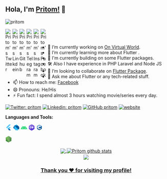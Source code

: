 ## Hola, I'm [Pritom!](https://pritom.me) 👋

<p align="left"> <img src="https://komarev.com/ghpvc/?username=Pritom-Chaki&label=Views&color=blue&style=plastic" alt="pritom" /> </p>

<a href="https://twitter.com/PritomChaki">
  <img align="left" alt="Pritom's Twitter" width="22px" src="https://cdn.jsdelivr.net/npm/simple-icons@v3/icons/twitter.svg?theme=light" />
</a>
<a href="https://linkedin.com/in/pritom-chaki-cse">
  <img align="left" alt="Pritom's Linkdein" width="22px" src="https://cdn.jsdelivr.net/npm/simple-icons@v3/icons/linkedin.svg" />
</a>
<a href="https://github.com/Pritom-Chaki">
  <img align="left" alt="Pritom's Github" width="22px" src="https://cdn.jsdelivr.net/npm/simple-icons@v3/icons/github.svg" />
</a>
<a href="https://t.me/pritom">
  <img align="left" alt="Pritom's Telegram" width="22px" src="https://cdn.jsdelivr.net/npm/simple-icons@v3/icons/telegram.svg" />
</a>
<a href="https://instagram.com/PritomChaki/">
  <img align="left" alt="Pritom's Instagram" width="22px" src="https://cdn.jsdelivr.net/npm/simple-icons@v3/icons/instagram.svg" />
</a>
<a href="https://www.facebook.com/pritom.chaki.77/">
  <img align="left" alt="Pritom's Facebook" width="22px" src="https://cdn.jsdelivr.net/npm/simple-icons@v3/icons/facebook.svg" />
</a>
<!-- <a href="https://www.youtube.com/mtechviral/">
  <img align="left" alt="Pawan's Youtube" width="22px" src="https://cdn.jsdelivr.net/npm/simple-icons@v3/icons/youtube.svg" />
</a> -->

<br/>
<br/>


- 👔 I’m currently working on [On Virtual World](https://www.onvirtualworld.com).
- 🔭 I’m currently learning more about Flutter .
- 🌱 I'm currently building on some Flutter packages.
- 🛠️ Also I have experience in PHP Laravel and Node JS
- 👀 I’m looking to collaborate on [Flutter Package](https://pub.dev/publishers/pritom.me/packages).
- 💬 Ask me about Flutter or any tech-related stuff.
- 📫 How to reach me: [Facebook](https://www.facebook.com/pritom.chaki.77/)
- 😄 Pronouns: He/His
- ⚡ Fun fact: I spend almost 3 hours watching movie/series every day.

[![Twitter: pritom](https://img.shields.io/twitter/follow/imthepk?style=social)](https://twitter.com/PritomChaki)
[![Linkedin: pritom](https://img.shields.io/badge/-imthepk-blue?style=flat-square&logo=Linkedin&logoColor=white&link=https://www.linkedin.com/in/imthepk/)](https://linkedin.com/in/pritom-chaki-cse)
[![GitHub pritom](https://img.shields.io/github/followers/iampawan?label=follow&style=social)](https://github.com/Pritom-Chaki)
[![website](https://img.shields.io/badge/PortfolioWebsite-pritom.me-2648ff?style=flat-square&logo=google-chrome)](https://pritom.me/) 


**Languages and Tools:**  

<code><img height="20" src="https://raw.githubusercontent.com/github/explore/80688e429a7d4ef2fca1e82350fe8e3517d3494d/topics/flutter/flutter.png"></code>
<code><img height="20" src="https://raw.githubusercontent.com/github/explore/80688e429a7d4ef2fca1e82350fe8e3517d3494d/topics/dart/dart.png"></code>
<code><img height="20" src="https://raw.githubusercontent.com/github/explore/80688e429a7d4ef2fca1e82350fe8e3517d3494d/topics/android/android.png"></code>
<code><img height="20" src="https://raw.githubusercontent.com/github/explore/80688e429a7d4ef2fca1e82350fe8e3517d3494d/topics/csharp/csharp.png"></code>
<code><img height="20" src="https://raw.githubusercontent.com/github/explore/f3e22f0dca2be955676bc70d6214b95b13354ee8/topics/c/c.png"></code>
<!-- <code><img height="20" src="https://raw.githubusercontent.com/github/explore/80688e429a7d4ef2fca1e82350fe8e3517d3494d/topics/javascript/javascript.png"></code> -->
<!-- <code><img height="20" src="https://raw.githubusercontent.com/github/explore/80688e429a7d4ef2fca1e82350fe8e3517d3494d/topics/vue/vue.png"></code> -->
<code><img height="20" src="https://raw.githubusercontent.com/github/explore/80688e429a7d4ef2fca1e82350fe8e3517d3494d/topics/nodejs/nodejs.png"></code>

<div align="center">
<a href="https://github.com/Pritom-Chaki">
  <img align="center" src="https://github-readme-stats.vercel.app/api/top-langs/?username=Pritom-Chaki&theme=light&hide_langs_below=1" />
</a>
<a href="https://github.com/Pritom-Chaki">
 <img align="center" src="https://github-readme-stats.vercel.app/api?username=Pritom-Chaki&show_icons=true&theme=light&line_height=27" alt="Pritom github stats"/>
</a>
  <div align="center">
<a href="https://github.com/Pritom-Chaki/pritom_portfolio">
  <img align="center" src="https://github-readme-stats.vercel.app/api/pin/?username=Pritom-Chaki&repo=pritom_portfolio&theme=light" />

<!-- </a>
<a href="https://github.com/iampawan/VelocityX">
 <img align="center" src="https://github-readme-stats.vercel.app/api/pin/?username=iampawan&repo=VelocityX&theme=light" /> 
</a>-->

<div align="center">

### Thank you ❤️ for visiting my profile!

</div>

